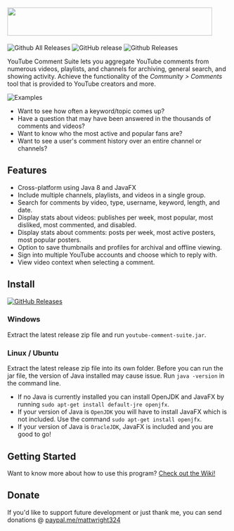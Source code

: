 # <img src="https://i.imgur.com/Uw2CJ7v.png" width="466" height="64" />

![Github All Releases](https://img.shields.io/github/downloads/mattwright324/youtube-comment-suite/total.svg)
![GitHub release](https://img.shields.io/github/release/mattwright324/youtube-comment-suite.svg)
![Github Releases](https://img.shields.io/github/downloads/mattwright324/youtube-comment-suite/latest/total.svg)

YouTube Comment Suite lets you aggregate YouTube comments from numerous videos, playlists, and channels for archiving, general search, and showing activity. 
Achieve the functionality of the *Community > Comments* tool that is provided to YouTube creators and more.

![Examples](https://i.imgur.com/J8UP1Gp.png)

* Want to see how often a keyword/topic comes up?
* Have a question that may have been answered in the thousands of comments and videos?
* Want to know who the most active and popular fans are?
* Want to see a user's comment history over an entire channel or channels?

## Features
* Cross-platform using Java 8 and JavaFX
* Include multiple channels, playlists, and videos in a single group.
* Search for comments by video, type, username, keyword, length, and date.
* Display stats about videos: publishes per week, most popular, most disliked, most commented, and disabled.
* Display stats about comments: posts per week, most active posters, most popular posters.
* Option to save thumbnails and profiles for archival and offline viewing.
* Sign into multiple YouTube accounts and choose which to reply with.
* View video context when selecting a comment.

## Install
[![GitHub Releases](https://img.shields.io/badge/downloads-releases-brightgreen.svg?maxAge=60&style=flat-square)](https://github.com/mattwright324/youtube-comment-suite/releases)

### Windows
Extract the latest release zip file and run `youtube-comment-suite.jar`. 

### Linux / Ubuntu
Extract the latest release zip file into its own folder. Before you can run the jar file, the version of Java installed may cause issue. Run `java -version` in the command line.

* If no Java is currently installed you can install OpenJDK and JavaFX by running `sudo apt-get install default-jre openjfx`.
* If your version of Java is `OpenJDK` you will have to install JavaFX which is not included. Use the command `sudo apt-get install openjfx`. 
* If your version of Java is `OracleJDK`, JavaFX is included and you are good to go!

## Getting Started

Want to know more about how to use this program? [Check out the Wiki!](https://github.com/mattwright324/youtube-comment-suite/wiki/Overview-of-the-interface)

## Donate

If you'd like to support future development or just thank me, you can send donations @ [paypal.me/mattwright324](https://www.paypal.me/mattwright324)
